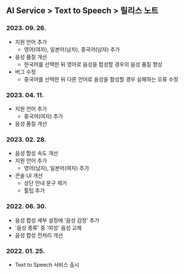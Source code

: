 ## AI Service > Text to Speech > 릴리스 노트

### 2023. 09. 26.

* 지원 언어 추가
    * 영어(여자), 일본어(남자), 중국어(남자) 추가
* 음성 품질 개선
    * 한국어를 선택한 뒤 영어로 음성을 합성할 경우의 음성 품질 향상
* 버그 수정
    * 중국어를 선택한 뒤 다른 언어로 음성을 합성할 경우 실패하는 오류 수정

### 2023. 04. 11.

* 지원 언어 추가
    * 중국어(여자) 추가
* 음성 품질 개선

### 2023. 02. 28.

* 음성 합성 속도 개선
* 지원 언어 추가
    * 영어(남자), 일본어(여자) 추가
* 콘솔 UI 개선
    * 상단 안내 문구 제거
    * 툴팁 추가

### 2022. 06. 30.

* 음성 합성 세부 설정에 '음성 감정' 추가
* '음성 종류' 중 '여성' 음성 교체
* 음성 합성 전처리 개선

### 2022. 01. 25.

* Text to Speech 서비스 출시

